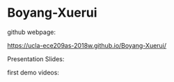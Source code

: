 # Boyang-Xuerui

github webpage:

https://ucla-ece209as-2018w.github.io/Boyang-Xuerui/

Presentation Slides:




first demo videos:
